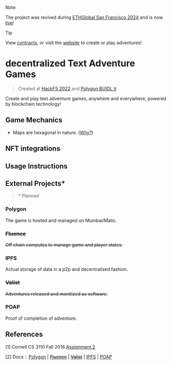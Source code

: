 > [!NOTE]
> The project was revived during [ETHGlobal San Francisco 2024](https://github.com/thisispalash/ethglobal-sanfrancisco-2024) and is now [live](https://dtag.thisispalash.com/)!

> [!TIP]
> View [contracts](https://github.com/thisispalash/dtag-contracts), or visit the [website](https://dtag.thisispalash.com/) to create or play adventures!

# decentralized Text Adventure Games
> Created at [HackFS 2022](https://ethglobal.com/showcase/dtag-gtdab) and [Polygon BUIDL it](https://buidlit.devpost.com/)

Create and play text adventure games, anywhere and everywhere, powered by blockchain technology!

## Game Mechanics

- Maps are hexagonal in nature. ([Why?](https://www.youtube.com/watch?v=thOifuHs6eY))

## NFT integrations

## Usage Instructions

## External Projects*
> \* Planned

### Polygon

The game is hosted and managed on Mumbai/Matic.

### ~~Fluence~~

~~Off chain computes to manage game and player states.~~

### IPFS

Actual storage of data in a p2p and decentralised fashion.

### ~~Valist~~

~~Adventures released and monitized as software.~~

### POAP

Proof of completion of adventure.

## References

[1] Cornell CS 3110 Fall 2016 [Assignment 2](https://www.cs.cornell.edu/courses/cs3110/2016fa/a2/a2.html)

[2] Docs :: [Polygon]() | [~~Fluence~~]() | [~~Valist~~]() | [IPFS]() | [POAP]()


